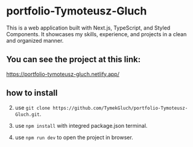 # portfolio-Tymoteusz-Gluch
This is a web application built with Next.js, TypeScript, and Styled Components. It showcases my skills, experience, and projects in a clean and organized manner.

## You can see the project at this link:

https://portfolio-tymoteusz-gluch.netlify.app/

## how to install

2. use `git clone https://github.com/TymekGluch/portfolio-Tymoteusz-Gluch.git`.

3. use `npm install` with integred package.json terminal.

3. use `npm run dev` to open the project in browser.
